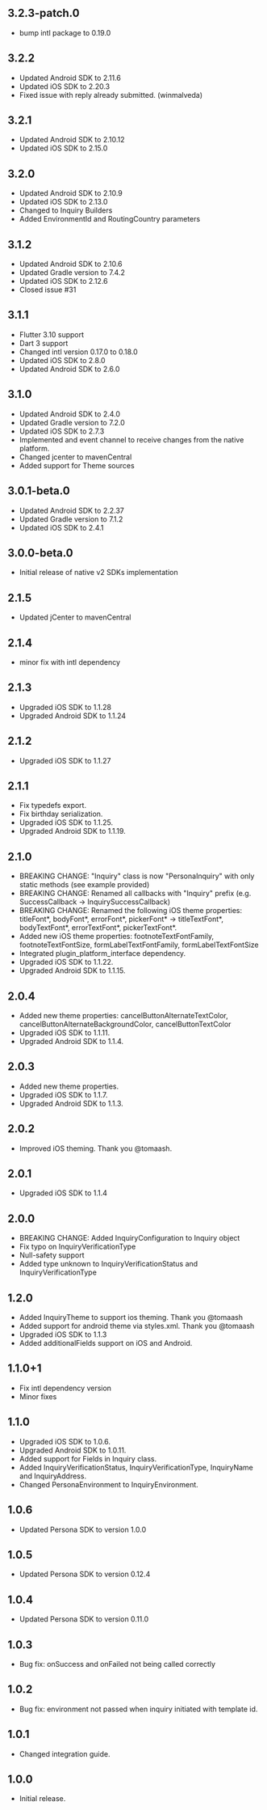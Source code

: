 ## 3.2.3-patch.0

* bump intl package to 0.19.0

## 3.2.2

* Updated Android SDK to 2.11.6
* Updated iOS SDK to 2.20.3
* Fixed issue with reply already submitted. (winmalveda)

## 3.2.1

* Updated Android SDK to 2.10.12
* Updated iOS SDK to 2.15.0

## 3.2.0

* Updated Android SDK to 2.10.9
* Updated iOS SDK to 2.13.0
* Changed to Inquiry Builders
* Added EnvironmentId and RoutingCountry parameters

## 3.1.2

* Updated Android SDK to 2.10.6
* Updated Gradle version to 7.4.2 
* Updated iOS SDK to 2.12.6
* Closed issue #31

## 3.1.1

* Flutter 3.10 support
* Dart 3 support
* Changed intl version 0.17.0 to 0.18.0
* Updated iOS SDK to 2.8.0
* Updated Android SDK to 2.6.0

## 3.1.0

* Updated Android SDK to 2.4.0
* Updated Gradle version to 7.2.0
* Updated iOS SDK to 2.7.3
* Implemented and event channel to receive changes from the native platform.
* Changed jcenter to mavenCentral
* Added support for Theme sources

## 3.0.1-beta.0

* Updated Android SDK to 2.2.37
* Updated Gradle version to 7.1.2
* Updated iOS SDK to 2.4.1

## 3.0.0-beta.0

* Initial release of native v2 SDKs implementation

## 2.1.5

* Updated jCenter to mavenCentral

## 2.1.4

* minor fix with intl dependency

## 2.1.3

* Upgraded iOS SDK to 1.1.28
* Upgraded Android SDK to 1.1.24

## 2.1.2

* Upgraded iOS SDK to 1.1.27

## 2.1.1

* Fix typedefs export.
* Fix birthday serialization.
* Upgraded iOS SDK to 1.1.25.
* Upgraded Android SDK to 1.1.19.

## 2.1.0

* BREAKING CHANGE: "Inquiry" class is now "PersonaInquiry" with only static methods (see example provided)
* BREAKING CHANGE: Renamed all callbacks with "Inquiry" prefix (e.g. SuccessCallback -> InquirySuccessCallback)
* BREAKING CHANGE: Renamed the following iOS theme properties: titleFont*, bodyFont*, errorFont*, pickerFont* -> titleTextFont*, bodyTextFont*, errorTextFont*, pickerTextFont*.
* Added new iOS theme properties: footnoteTextFontFamily, footnoteTextFontSize, formLabelTextFontFamily, formLabelTextFontSize
* Integrated plugin_platform_interface dependency.
* Upgraded iOS SDK to 1.1.22.
* Upgraded Android SDK to 1.1.15.

## 2.0.4

* Added new theme properties: cancelButtonAlternateTextColor, cancelButtonAlternateBackgroundColor, cancelButtonTextColor
* Upgraded iOS SDK to 1.1.11.
* Upgraded Android SDK to 1.1.4.

## 2.0.3

* Added new theme properties.
* Upgraded iOS SDK to 1.1.7.
* Upgraded Android SDK to 1.1.3.

## 2.0.2

* Improved iOS theming. Thank you @tomaash.

## 2.0.1

* Upgraded iOS SDK to 1.1.4
 
## 2.0.0

* BREAKING CHANGE: Added InquiryConfiguration to Inquiry object
* Fix typo on InquiryVerificationType 
* Null-safety support
* Added type unknown to InquiryVerificationStatus and InquiryVerificationType

## 1.2.0

* Added InquiryTheme to support ios theming. Thank you @tomaash
* Added support for android theme via styles.xml. Thank you @tomaash
* Upgraded iOS SDK to 1.1.3
* Added additionalFields support on iOS and Android.

## 1.1.0+1

* Fix intl dependency version
* Minor fixes

## 1.1.0

* Upgraded iOS SDK to 1.0.6.
* Upgraded Android SDK to 1.0.11.
* Added support for Fields in Inquiry class.
* Added InquiryVerificationStatus, InquiryVerificationType, InquiryName and InquiryAddress.
* Changed PersonaEnvironment to InquiryEnvironment.

## 1.0.6

* Updated Persona SDK to version 1.0.0

## 1.0.5

* Updated Persona SDK to version 0.12.4

## 1.0.4

* Updated Persona SDK to version 0.11.0

## 1.0.3

* Bug fix: onSuccess and onFailed not being called correctly

## 1.0.2

* Bug fix: environment not passed when inquiry initiated with template id. 

## 1.0.1

* Changed integration guide.

## 1.0.0

* Initial release.
